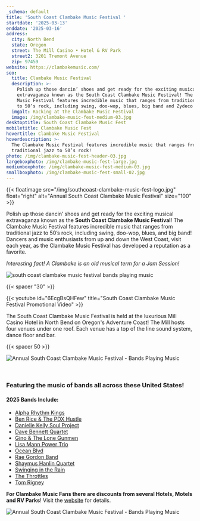 ```yaml
---
_schema: default
title: 'South Coast Clambake Music Festival '
startdate: '2025-03-13'
enddate: '2025-03-16'
address:
  city: North Bend
  state: Oregon
  street: The Mill Casino • Hotel & RV Park
  street2: 3201 Tremont Avenue
  zip: 97459
website: https://clambakemusic.com/
seo:
  title: Clambake Music Festival
  description: >-
    Polish up those dancin’ shoes and get ready for the exciting musical
    extravaganza known as the South Coast Clambake Music Festival! The Clambake
    Music Festival features incredible music that ranges from traditional jazz
    to 50’s rock, including swing, doo-wop, blues, big band and Zydeco! 
  imgalt: Rocking at the Clambake Music Festival
  image: /img/clambake-music-fest-medium-03.jpg
desktoptitle: South Coast Clambake Music Fest
mobiletitle: Clambake Music Fest
hovertitle: Clambake Music Festival
hoverdescription: >-
  The Clambake Music Festival features incredible music that ranges from
  traditional jazz to 50’s rock!
photo: /img/clambake-music-fest-header-03.jpg
largeboxphoto: /img/clambake-music-fest-large.jpg
mediumboxphoto: /img/clambake-music-fest-medium-03.jpg
smallboxphoto: /img/clambake-music-fest-small-02.jpg
---
```

{{< floatimage src="/img/southcoast-clambake-music-fest-logo.jpg" float="right" alt="Annual South Coast Clambake Music Festival" size="100" >}}

Polish up those dancin’ shoes and get ready for the exciting musical extravaganza known as the **South Coast Clambake Music Festival**! The Clambake Music Festival features incredible music that ranges from traditional jazz to 50’s rock, including swing, doo-wop, blues, and big band! Dancers and music enthusiasts from up and down the West Coast, visit each year, as the Clambake Music Festival has developed a reputation as a favorite.

*Interesting fact! A Clambake is an old musical term for a Jam Session!*

![south coast clambake music festival bands playing music](/img/clambake-giveaway-collage.jpg)

{{< spacer "30" >}}

{{< youtube id="6EcgBsQHFew" title="South Coast Clambake Music Festival Promotional Video" >}}

The South Coast Clambake Music Festival is held at the luxurious Mill Casino Hotel in North Bend on Oregon's Adventure Coast! The Mill hosts four venues under one roof. Each venue has a top of the line sound system, dance floor and bar.

{{< spacer 50 >}}

![Annual South Coast Clambake Music Festival - Bands Playing Music](/img/clambake-music-v01-695x322.jpg)

&nbsp;

### Featuring the music of bands all across these United States!

#### 2025 Bands Include:

* <a href="https://clambakemusic.com/?page_id=3782" target="_blank" rel="noopener">Alpha Rhythm Kings</a>
* <a href="https://benricehustle.com/home" target="_blank" rel="noopener">Ben Rice &amp; The PDX Hustle</a>
* [Danielle Kelly Soul Project](https://clambakemusic.com/?page_id=4362)
* <a href="https://clambakemusic.com/?page_id=2250" target="_blank" rel="noopener">Dave Bennett Quartet</a>
* <a href="https://clambakemusic.com/?page_id=3449" target="_blank" rel="noopener">Gino &amp; The Lone Gunmen</a>
* <a href="https://www.lisamannmusic.com/" target="_blank" rel="noopener">Lisa Mann Power Trio</a>
* <a href="https://clambakemusic.com/?page_id=4367" target="_blank" rel="noopener">Ocean Blvd</a>
* <a href="https://www.facebook.com/raegordonband/" target="_blank" rel="noopener">Rae Gordon Band</a>
* <a href="https://clambakemusic.com/?page_id=4055" target="_blank" rel="noopener">Shaymus Hanlin Quartet</a>
* <a href="https://clambakemusic.com/swingin-in-the-rain/" target="_blank" rel="noopener">Swinging in the Rain</a>
* <a href="https://clambakemusic.com/?page_id=4091" target="_blank" rel="noopener">The Throttles</a>
* <a href="https://tomrigney.com/home/" target="_blank" rel="noopener">Tom Rigney</a>

**For Clambake Music Fans there are discounts from several Hotels, Motels and RV Parks**! Visit the [website](https://clambakemusic.com/) for details.

![Annual South Coast Clambake Music Festival - Bands Playing Music](/img/clambake-music-v02-695x322.jpg)